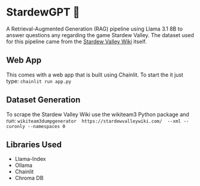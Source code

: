 # StardewGPT 🐔

A Retrieval-Augmented Generation (RAG) pipeline using Llama 3.1 8B to answer questions any regarding the game Stardew Valley. The dataset used for this pipeline came from the [Stardew Valley Wiki](https://stardewvalleywiki.com/Stardew_Valley_Wiki) itself.

## Web App
This comes with a web app that is built using Chainlit. To start the it just type: ```chainlit run app.py```

## Dataset Generation 
To scrape the Stardew Valley Wiki use the wikiteam3 Python package and run: ```wikiteam3dumpgenerator  https://stardewvalleywiki.com/  --xml --curonly --namespaces 0```


## Libraries Used
- Llama-Index
- Ollama
- Chainlit 
- Chroma DB 


